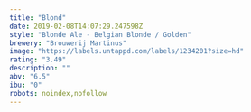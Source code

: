 ```yaml
---
title: "Blond"
date: 2019-02-08T14:07:29.247598Z
style: "Blonde Ale - Belgian Blonde / Golden"
brewery: "Brouwerij Martinus"
image: "https://labels.untappd.com/labels/1234201?size=hd"
rating: "3.49"
description: ""
abv: "6.5"
ibu: "0"
robots: noindex,nofollow
---
```

